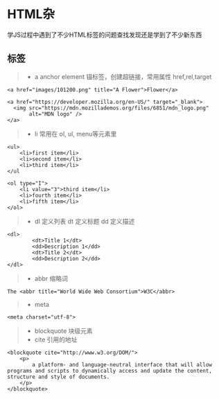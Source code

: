 # HTML杂  

学JS过程中遇到了不少HTML标签的问题查找发现还是学到了不少新东西  

## 标签  
> - a anchor element 锚标签，创建超链接，常用属性 href,rel,target   
```
<a href="images/101200.png" title="A Flower">Flower</a>
```

```  
<a href="https://developer.mozilla.org/en-US/" target="_blank">
  <img src="https://mdn.mozillademos.org/files/6851/mdn_logo.png"
       alt="MDN logo" />
</a>
```
> - li 常用在 ol, ul, menu等元素里
```
<ul>
    <li>first item</li>
    <li>second item</li>
    <li>third item</li>
</ul
```
```
<ol type="I">
    <li value="3">third item</li>
    <li>fourth item</li>
    <li>fifth item</li>
</ol>
```

> - dl 定义列表   dt  定义标题 dd 定义描述 
```
<dl>
		<dt>Title 1</dt>
		<dd>Description 1</dd>
		<dt>Title 2</dt>
		<dd>Description 2</dd>
</dl>
```
> - abbr  缩略词  
```
The <abbr title="World Wide Web Consortium">W3C</abbr>
``` 
> - meta  
```
<meta charset="utf-8">
```
> - blockquote  块级元素 
> - cite 引用的地址  
```
<blockquote cite="http://www.w3.org/DOM/">
	<p>
		a platform- and language-neutral interface that will allow programs and scripts to dynamically access and update the content, structure and style of documents.
	</p>
</blockquote>
```









